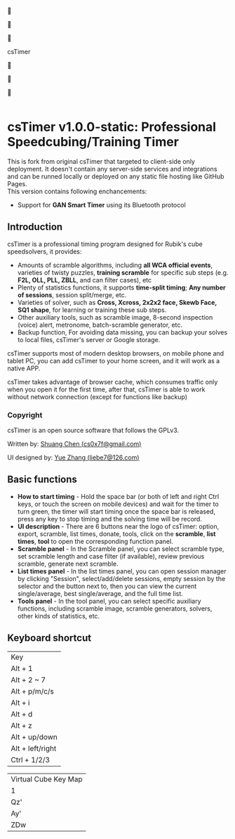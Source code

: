 &#59796;

&#59846;

&#59648;

csTimer

&#59835;

&#59710;

&#59795;

![]()

# csTimer v1.0.0-static: Professional Speedcubing/Training Timer

This is fork from original csTimer that targeted to client-side only deployment. It doesn't contain any server-side services and integrations and can be runned locally or deployed on any static file hosting like GitHub Pages.  
This version contains following enchancements:
* Support for **GAN Smart Timer** using its Bluetooth protocol

## Introduction

csTimer is a professional timing program designed for Rubik's cube speedsolvers, it provides:

* Amounts of scramble algorithms, including **all WCA official events**, varieties of twisty puzzles, **training scramble** for specific sub steps (e.g. **F2L, OLL, PLL, ZBLL**, and can filter cases), etc
* Plenty of statistics functions, it supports **time-split timing**; **Any number of sessions**, session split/merge, etc.
* Varieties of solver, such as **Cross, Xcross, 2x2x2 face, Skewb Face, SQ1 shape**, for learning or training these sub steps.
* Other auxiliary tools, such as scramble image, 8-second inspection (voice) alert, metronome, batch-scramble generator, etc.
* Backup function, For avoiding data missing, you can backup your solves to local files, csTimer's server or Google storage.

csTimer supports most of modern desktop browsers, on mobile phone and tablet PC, you can add csTimer to your home screen, and it will work as a native APP.

csTimer takes advantage of browser cache, which consumes traffic only when you open it for the first time, after that, csTimer is able to work without network connection (except for functions like backup)

### Copyright

csTimer is an open source software that follows the GPLv3.

Written by: [Shuang Chen (cs0x7f@gmail.com)](mailto:cs0x7f@gmail.com)

UI designed by: [Yue Zhang (liebe7@126.com)](mailto:liebe7@126.com)

## Basic functions

* **How to start timing** - Hold the space bar (or both of left and right Ctrl keys, or touch the screen on mobile devices) and wait for the timer to turn green, the timer will start timing once the space bar is released, press any key to stop timing and the solving time will be record.
* **UI description** - There are 6 buttons near the logo of csTimer: option, export, scramble, list times, donate, tools, click on the **scramble**, **list times**, **tool** to open the corresponding function panel.
* **Scramble panel** - In the Scramble panel, you can select scramble type, set scramble length and case filter (if available), review previous scramble, generate next scramble.
* **List times panel** - In the list times panel, you can open session manager by clicking "Session", select/add/delete sessions, empty session by the selector and the button next to, then you can view the current single/average, best single/average, and the full time list.
* **Tools panel** - In the tool panel, you can select specific auxiliary functions, including scramble image, scramble generators, solvers, other kinds of statistics, etc.

## Keyboard shortcut

||
|---|
|Key|Function|
|Alt + 1|Scramble type to Square-1.|
|Alt + 2 ~ 7|Scramble type to 2x2x2~7x7x7.|
|Alt + p/m/c/s|Scramble type to pyra/megaminx/clock/skewb.|
|Alt + i|Scramble type to input.|
|Alt + d|Remove all times in current session.|
|Alt + z|Remove the latest time.|
|Alt + up/down|To next/last session.|
|Alt + left/right|Display last/next scramble.|
|Ctrl + 1/2/3|The latest time is OK/+2/DNF|

||
|---|
|Virtual Cube Key Map|
|1|2|3<|4>|5M|6M|7<|8>|9|0|
|Qz'|WB|EL'|RLw'|Tx|Yx|URw|IR|OB'|Pz|
|Ay'|SD|DL|FU'|GF'|HF|JU|KR'|LD'|;y|
|ZDw|XM'|CUw'|VLw|Bx'|Nx'|MRw'|,Uw|.M'|/Dw'|
